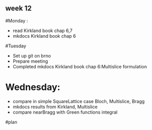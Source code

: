 ## week 12

#Monday :
- read Kirkland book chap 6,7
- mkdocs Kirkland book chap 6

#Tuesday
- Set up git on brno
- Prepare meeting
- Completed mkdocs Kirkland book chap 6:Multislice formulation

# Wednesday:
- compare in simple SquareLattice case Bloch, Multislice, Bragg
- mkdocs results from Kirkland, Multislice
- compare nearBragg with Green functions integral

#plan
